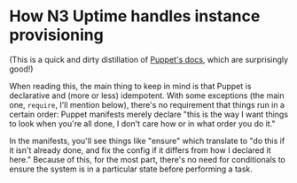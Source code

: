 # How N3 Uptime handles instance provisioning

(This is a quick and dirty distillation of [Puppet's docs](https://docs.puppet.com/puppet/4.3/reference/), which are surprisingly good!)

When reading this, the main thing to keep in mind is that Puppet is declarative and (more or less) idempotent. With some exceptions (the main one, `require`, I'll mention below), there's no requirement that things run in a certain order: Puppet manifests merely declare "this is the way I want things to look when you're all done, I don't care how or in what order you do it." 

In the manifests, you'll see things like "ensure" which translate to "do this if it isn't already done, and fix the config if it differs from how I declared it here." Because of this, for the most part, there's no need for conditionals to ensure the system is in a particular state before performing a task.
